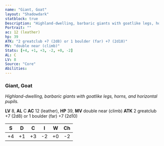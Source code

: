 ```yaml
---
name: "Giant, Goat"
layout: "Shadowdark"
statblock: true
Description: "Highland-dwelling, barbaric giants with goatlike legs, horns, and horizontal pupils."
Portrait: ""
ac: 12 (leather)
hp: 39
ATK: "2 greatclub +7 (2d8) or 1 boulder (far) +7 (2d10)"
MV: "double near (climb)"
Stats: [+4, +1, +3, -2, +0, -2]
AL: C
LV: 8
Source: "Core"
Abilities:
---
```


### Giant, Goat

_Highland-dwelling, barbaric giants with goatlike legs, horns, and horizontal pupils._

**LV** 8, **AL** C
**AC** 12 (leather), **HP** 39, **MV** double near (climb)
**ATK** 2 greatclub +7 (2d8) or 1 boulder (far) +7 (2d10)

|  S  |  D  |  C  |  I  |  W  |  Ch  |
|:---:|:---:|:---:|:---:|:---:|:----:|
| +4 | +1 | +3 | -2 | +0 | -2 |

